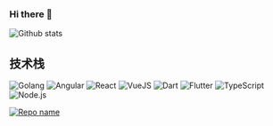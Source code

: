 ### Hi there 👋

<!--
**Vexth/Vexth** is a ✨ _special_ ✨ repository because its `README.md` (this file) appears on your GitHub profile.

Here are some ideas to get you started:

- 🔭 I’m currently working on ...
- 🌱 I’m currently learning ...
- 👯 I’m looking to collaborate on ...
- 🤔 I’m looking for help with ...
- 💬 Ask me about ...
- 📫 How to reach me: ...
- 😄 Pronouns: ...
- ⚡ Fun fact: ...
-->

![Github stats](https://github-readme-stats.vercel.app/api?username=Vexth&theme=default&show_icons=true&count_private=true)

## 技术栈
![Golang](https://img.shields.io/badge/-Golang-blue?logo=Go&logoColor=%23ffffff)
![Angular](https://img.shields.io/badge/-Angular-%23F05032?logo=Angular&logoColor=%23ffffff)
![React](https://img.shields.io/badge/-React-blue?logo=react)
![VueJS](https://img.shields.io/badge/-Vue-green?logo=vuejs)
![Dart](https://img.shields.io/badge/-Dart-blue?logo=dart)
![Flutter](https://img.shields.io/badge/-Flutter-%23F05032?logo=flutter&logoColor=%23ffffff)
![TypeScript](https://img.shields.io/badge/-TypeScript-blue?logo=typescript&logoColor=%23ffffff)
![Node.js](https://img.shields.io/badge/-Nodejs-brightgreen?logo=nodejs&logoColor=%23ffffff)

<!-- ![Top Languages Card](https://github-readme-stats.vercel.app/api/top-langs/?username=Vexth) -->

[![Repo name](https://github-readme-stats.vercel.app/api/pin/?username=Vexth&repo=blog&show_owner=true)](https://github.com/Vexth/blog)



